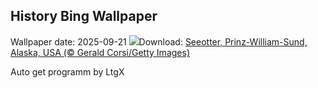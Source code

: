 ## History Bing Wallpaper
Wallpaper date: 2025-09-21
![](https://www.bing.com/th?id=OHR.IceOtters_DE-DE0331090947_UHD.jpg&w=1000)Download: [Seeotter, Prinz-William-Sund, Alaska, USA (© Gerald Corsi/Getty Images)](https://www.bing.com/th?id=OHR.IceOtters_DE-DE0331090947_UHD.jpg)

Auto get programm by LtgX
